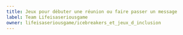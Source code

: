 ```yaml
---
title: Jeux pour débuter une réunion ou faire passer un message
label: Team Lifeisaseriousgame
owner: lifeisaseriousgame/icebreakers_et_jeux_d_inclusion
---
```

